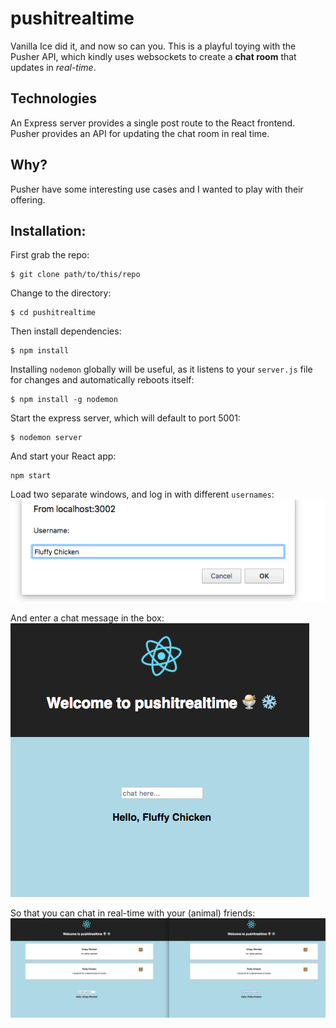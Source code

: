 # pushitrealtime

Vanilla Ice did it, and now so can you. This is a playful toying with the Pusher API, which kindly uses websockets to create a **chat room** that updates in _real-time_.

## Technologies

An Express server provides a single post route to the React frontend.
Pusher provides an API for updating the chat room in real time.

## Why?

Pusher have some interesting use cases and I wanted to play with their offering.

## Installation:

First grab the repo:

```
$ git clone path/to/this/repo
```

Change to the directory:

```
$ cd pushitrealtime
```

Then install dependencies:

```
$ npm install
```

Installing `nodemon` globally will be useful, as it listens to your `server.js` file for changes and automatically reboots itself:

```
$ npm install -g nodemon
```

Start the express server, which will default to port 5001:

```
$ nodemon server
```

And start your React app:

```
npm start
```

Load two separate windows, and log in with different `usernames`:
![enter username](./documentation/enter-username.png)

And enter a chat message in the box:
![chat-box](./documentation/chat-screen.png)

So that you can chat in real-time with your (animal) friends:
![pusher-chat](./documentation/pusher-chat.png)
